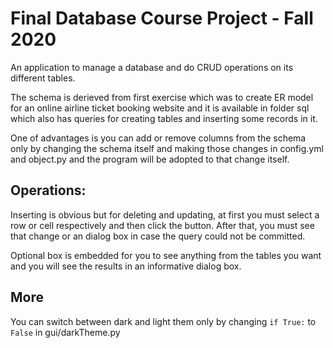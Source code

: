 # Final Database Course Project - Fall 2020

An application to manage a database and do CRUD operations on its different tables.

The schema is derieved from first exercise which was to create ER model for an online airline ticket booking website and it is available in folder sql which also has queries for creating tables and inserting some records in it.

One of advantages is you can add or remove columns from the schema only by changing the schema itself and making those changes in config.yml and object.py and the program will be adopted to that change itself.

## Operations:
Inserting is obvious but for deleting and updating, at first you must select a row or cell respectively and then click the button. After that, you must see that change or an dialog box in case the query could not be committed.

Optional box is embedded for you to see anything from the tables you want and you will see the results in an informative dialog box.

## More
You can switch between dark and light them only by changing ```if True:``` to ```False``` in gui/darkTheme.py
